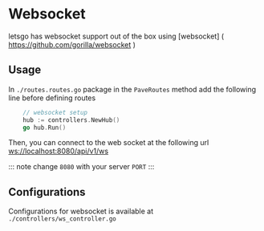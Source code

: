 # Websocket

letsgo has websocket support out of the box using [websocket] ( https://github.com/gorilla/websocket )

## Usage

In `./routes.routes.go` package in the `PaveRoutes` method add the following line before defining routes

```go
    // websocket setup
    hub := controllers.NewHub()
    go hub.Run()
```
Then, you can connect to the web socket at the following url
[ws://localhost:8080/api/v1/ws](ws://localhost:8080/api/v1/ws)

::: note
change `8080` with your server `PORT`
:::

## Configurations

Configurations for websocket is available at `./controllers/ws_controller.go`
